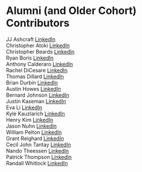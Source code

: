 # Alumni (and Older Cohort) Contributors

JJ Ashcraft [LinkedIn](https://www.linkedin.com/in/jjashcraft/)<br/>
Christopher Atoki [LinkedIn](https://www.linkedin.com/in/christopher-atoki/)<br/>
Christopher Beards [LinkedIn](https://www.linkedin.com/in/christopher-beards-1292b529/)<br/>
Ryan Boris [LinkedIn](https://www.linkedin.com/in/ryanboris/)<br/>
Anthony Calderaro [LinkedIn](https://www.linkedin.com/in/anthonyjamescalderaro/)<br/>
Rachel DiCesare [LinkedIn](https://www.linkedin.com/in/rachel-dicesare-a86889ba/)<br/>
Thomas Dillard [LinkedIn](https://www.linkedin.com/in/thomasdillard/)<br/>
Brian Durbin [LinkedIn](https://www.linkedin.com/in/brian-durbin/)<br/>
Austin Howes [LinkedIn](https://www.linkedin.com/in/austinhowes/)<br/>
Bernard Johnson [LinkedIn](https://www.linkedin.com/in/bernard-johnson-b59b86168/)<br/>
Justin Kaseman [LinkedIn](https://www.linkedin.com/in/justin-kaseman/)<br/>
Eva Li [LinkedIn](https://www.linkedin.com/in/li-eva/)<br/>
Kyle Kauzlarich [LinkedIn](https://www.linkedin.com/in/kyle-kauzlarich-781b86140/)<br/>
Henry Kim [LinkedIn](https://www.linkedin.com/in/henrykim212/)<br/>
Jason Nuhn [LinkedIn](https://www.linkedin.com/in/jasonnuhn/)<br/>
William Pelton [LinkedIn](https://www.linkedin.com/in/william-pelton/)<br/>
Grant Reighard [LinkedIn](https://www.linkedin.com/in/grantreighard/)<br/>
Cecil John Tantay [LinkedIn](https://www.linkedin.com/in/cjtantay/)<br/>
Nando Theessen [LinkedIn](https://www.linkedin.com/in/nandotheessen/)<br/>
Patrick Thompson [LinkedIn](https://www.linkedin.com/in/patrick-thompson-the-code-guy/)<br/>
Randall Whitlock [LinkedIn](https://www.linkedin.com/in/randallwhitlock/)<br/>

